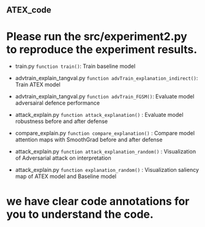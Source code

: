 ## ATEX_code
# Please run the src/experiment2.py to reproduce the experiment results.
- train.py `function train()`: Train baseline model
- advtrain_explain_tangval.py `function advTrain_explanation_indirect()`: Train ATEX model
- advtrain_explain_tangval.py `function advTrain_FGSM()`: Evaluate model adversairal defence performance
- attack_explain.py `function attack_explanation()` : Evaluate model robustness before and after defense
- compare_explain.py `function compare_explanation()` : Compare model attention maps with SmoothGrad before and after defense

- attack_explain.py `function attack_explanation_random()` : Visualization of Adversarial attack on interpretation
- attack_explain.py `function explanation_random()` : Visualization saliency map of ATEX model and Baseline model

# we have clear code annotations for you to understand the code.
